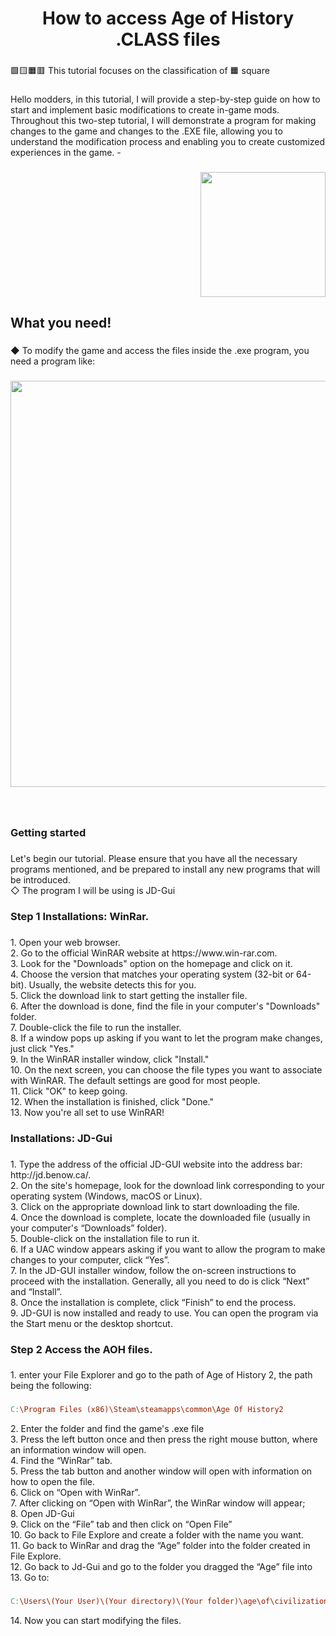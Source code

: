 <h1 align="center">How to access Age of History .CLASS files</h1>

###

<p align="left">🟩🟨🟧🟥 This tutorial focuses on the classification of 🟧 square</p>

###

<p align="left">Hello modders, in this tutorial, I will provide a step-by-step guide on how to start and implement basic modifications to create in-game mods. Throughout this two-step tutorial, I will demonstrate a program for making changes to the game and changes to the .EXE file, allowing you to understand the modification process and enabling you to create customized experiences in the game. -</p>

###

<img align="right" height="200" src="https://i.imgflip.com/65efzo.gif"  />

###

<br clear="both">

<h2 align="left">What you need!</h2>

###

<p align="left">◆ To modify the game and access the files inside the .exe program, you need a program like:</p>

###

<div align="center">
  <img height="650" src="https://github.com/GustavHeinrich/Gustav-s-AoH-Modding/assets/164238337/4ed8ba53-0107-4ce8-9ec1-996719d65660"  />
</div>

###

<br clear="both">

<h3 align="left">Getting started</h3>

###

<p align="left">Let's begin our tutorial. Please ensure that you have all the necessary programs mentioned, and be prepared to install any new programs that will be introduced.<br>◇ The program I will be using is JD-Gui</p>

###

<h3 align="left">Step 1 Installations: WinRar.</h3>

###

<p align="left">1. Open your web browser.<br>2. Go to the official WinRAR website at https://www.win-rar.com.<br>3. Look for the "Downloads" option on the homepage and click on it.<br>4. Choose the version that matches your operating system (32-bit or 64-bit). Usually, the website detects this for you.<br>5. Click the download link to start getting the installer file.<br>6. After the download is done, find the file in your computer's "Downloads" folder.<br>7. Double-click the file to run the installer.<br>8. If a window pops up asking if you want to let the program make changes, just click "Yes."<br>9. In the WinRAR installer window, click "Install."<br>10. On the next screen, you can choose the file types you want to associate with WinRAR. The default settings are good for most people.<br>11. Click "OK" to keep going.<br>12. When the installation is finished, click "Done."<br>13. Now you're all set to use WinRAR!</p>

###

<h3 align="left">Installations: JD-Gui</h3>

###

<p align="left">1. Type the address of the official JD-GUI website into the address bar: http://jd.benow.ca/.<br>2. On the site's homepage, look for the download link corresponding to your operating system (Windows, macOS or Linux).<br>3. Click on the appropriate download link to start downloading the file.<br>4. Once the download is complete, locate the downloaded file (usually in your computer's “Downloads” folder).<br>5. Double-click on the installation file to run it.<br>6. If a UAC window appears asking if you want to allow the program to make changes to your computer, click “Yes”.<br>7. In the JD-GUI installer window, follow the on-screen instructions to proceed with the installation. Generally, all you need to do is click “Next” and “Install”.<br>8. Once the installation is complete, click “Finish” to end the process.<br>9. JD-GUI is now installed and ready to use. You can open the program via the Start menu or the desktop shortcut.</p>

###

<h3 align="left">Step 2 Access the AOH files.</h3>

###

<p align="left">1. enter your File Explorer and go to the path of Age of History 2, the path being the following:</p>

###

```makefile
C:\Program Files (x86)\Steam\steamapps\common\Age Of History2
```

<p align="left">2. Enter the folder and find the game's .exe file<br>3. Press the left button once and then press the right mouse button, where an information window will open.<br>4. Find the “WinRar” tab.<br>5. Press the tab button and another window will open with information on how to open the file.<br>6. Click on “Open with WinRar”.<br>7. After clicking on “Open with WinRar”, the WinRar window will appear;<br>8. Open JD-Gui<br>9. Click on the “File” tab and then click on “Open File”<br>10. Go back to File Explore and create a folder with the name you want.<br>11. Go back to WinRar and drag the “Age” folder into the folder created in File Explore.<br>12. Go back to Jd-Gui and go to the folder you dragged the “Age” file into<br>13. Go to:</p>

###

```makefile
C:\Users\(Your User)\(Your directory)\(Your folder)\age\of\civilizations2\jakowski\lukasz
```

<p align="left">14. Now you can start modifying the files.</p>

###
